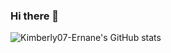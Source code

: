 ### Hi there 👋

![Kimberly07-Ernane's GitHub stats](https://github-readme-stats.vercel.app/api?username=Kimberly07-Ernane&show_icons=true&theme=onedark)

<!--(Linkedin) https://www.linkedin.com/in/kimberly-siqueira-486b74205/-->
<!--
Here are some ideas to get you started:

- 🔭 I’m currently working on ...
- 🌱 I’m currently learning ...
- 👯 I’m looking to collaborate on ...
- 🤔 I’m looking for help with ...
- 💬 Ask me about ...
- 📫 How to reach me: ...
- 😄 Pronouns: ...
- ⚡ Fun fact: ...
-->
